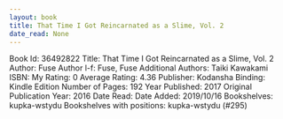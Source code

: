 ```yaml
---
layout: book
title: That Time I Got Reincarnated as a Slime, Vol. 2
date_read: None
---
```


Book Id: 36492822
Title: That Time I Got Reincarnated as a Slime, Vol. 2
Author: Fuse
Author l-f: Fuse, Fuse
Additional Authors: Taiki Kawakami
ISBN: 
My Rating: 0
Average Rating: 4.36
Publisher: Kodansha
Binding: Kindle Edition
Number of Pages: 192
Year Published: 2017
Original Publication Year: 2016
Date Read: 
Date Added: 2019/10/16
Bookshelves: kupka-wstydu
Bookshelves with positions: kupka-wstydu (#295)

